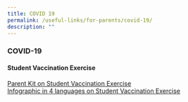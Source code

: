 ```yaml
---
title: COVID 19
permalink: /useful-links/for-parents/covid-19/
description: ""
---
```

### **COVID-19**
#### **Student Vaccination Exercise**
[Parent Kit on Student Vaccination Exercise](/files/Resource%202%20Parent%20Kit%20on%20Student%20Vaccination%20Exercise.pdf)<br>
[Infographic in 4 languages on Student Vaccination Exercise](/files/Attachment%203-Vaccination%20for%20students%20Infographic.pdf)